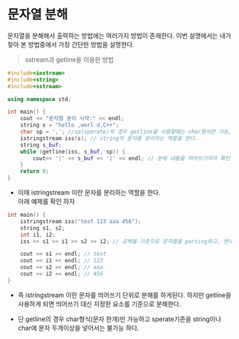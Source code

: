 # 문자열 분해

문자열을 분해해서 출력하는 방법에는 여러가지 방법이 존재한다.
이번 설명에서는 내가 찾아 본 방법중에서 가장 간단한 방법을 설명한다.

> sstream과 getline을 이용한 방법
```c++
#include<iostream>
#include<string>
#include<sstream>

using namespace std;

int main() {
	cout << "문자열 분리 시작:" << endl;
	string s = "hello ,worl d,C++";
	char sp = ','; //sp(sperate)의 경우 getline을 사용할때는 char형식만 가능, string은 불가능
	istringstream iss(s); // string의 문자를 분리하는 역할을 한다.
	string s_buf;
	while (getline(iss, s_buf, sp)) {
		cout<< '|' << s_buf << '|' << endl; // 분해 내용을 띄어쓰기까지 확인
	}
	return 0;
}
```

- 이때 istringstream 이란 문자를 분리하는 역할을 한다. <br>
아래 예제를 확인 하자
```c++
int main() {
	istringstream iss("test 123 aaa 456");
	string s1, s2;
	int i1, i2;
	iss >> s1 >> i1 >> s2 >> i2; // 공백을 기준으로 문자열을 parsing하고, 변수 형식에 맞게 변환

	cout << s1 << endl; // test 
	cout << i1 << endl; // 123
	cout << s2 << endl; // aaa
	cout << i2 << endl; // 456
}
```

- 즉 istringstream 이란 문자를 띄어쓰기 단위로 분해를 하게된다. 하지만 getline을 사용하게  되면 띄어쓰기 대신 지정한 요소를 기준으로 분해한다. 
  
- 단 getline의 경우 char형식(문자 한개)만 가능하고 sperate기준을 string이나 char에 문자 두개이상을 넣어서는 불가능 하다.